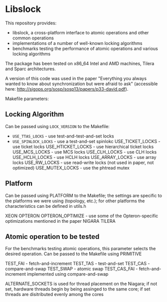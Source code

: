 Libslock
=======

This repository provides:
- libslock, a cross-platform interface to atomic operations and other common operations 
- implementations of a number of well-known locking algorithms 
- benchmarks testing the performance of atomic operations and various locking algorithms

The package has been tested on x86_64 Intel and AMD machines, Tilera and Sparc architectures.

A version of this code was used in the paper "Everything you always wanted to know about synchronization but were afraid to ask" (accessible here: http://sigops.org/sosp/sosp13/papers/p33-david.pdf).

Makefile parameters:

Locking Algorithm
-----------------
Can be passed using `LOCK_VERSION` to the Makefile:

- `USE_TTAS_LOCKS` - use test-and-test-and-set locks
- `USE_SPINLOCK_LOCKS` - use a test-and-set spinlokc
    USE_TICKET_LOCKS - use ticket locks
    USE_HTICKET_LOCKS - use hierarchical ticket locks
    USE_MCS_LOCKS - use MCS locks
    USE_CLH_LOCKS - use CLH locks
    USE_HCLH_LOCKS - use HCLH locks
    USE_ARRAY_LOCKS - use array locks
    USE_RW_LOCKS - use read-write locks (not used in paper, not optimized)
    USE_MUTEX_LOCKS - use the phtread mutex


Platform
--------
Can be passed using PLATFORM to the Makefile; the settings are specific to the platforms we were using (topology, etc.); for other platforms the characteristics can be defined in utils.h

XEON
OPTERON
OPTERON_OPTIMIZE - use some of the Opteron-specific optimizations mentioned in the paper
NIGARA
TILERA

Atomic operation to be tested
-----------------------------
For the benchmarks testing atomic operations, this parameter selects the desired operation. Can be passed to the Makefile using PRIMITIVE

TEST_FAI - fetch-and-increment
TEST_TAS - test-and-set
TEST_CAS - compare-and-swap
TEST_SWAP - atomic swap
TEST_CAS_FAI - fetch-and-increment implemented using compare-and-swap

ALTERNATE_SOCKETS is used for thread placement on the Niagara; if not set, hardware threads begin by being assinged to the same core; if set threads are disitributed evenly among the cores
